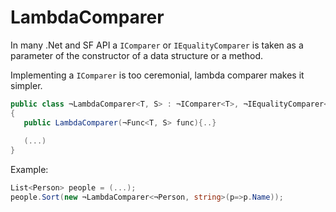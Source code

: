 # LambdaComparer 
In many .Net and SF API a `IComparer` or `IEqualityComparer` is taken as a parameter of the constructor of a data structure or a method. 

Implementing a `IComparer` is too ceremonial, lambda comparer makes it simpler.    

```C#
public class ¬LambdaComparer<T, S> : ¬IComparer<T>, ¬IEqualityComparer<T>, ¬IComparer, ¬IEqualityComparer
{
   public LambdaComparer(¬Func<T, S> func){..}
   
   (...)
}
```

Example: 

```C#
List<Person> people = (...);
people.Sort(new ¬LambdaComparer<¬Person, string>(p=>p.Name)); 
```
